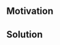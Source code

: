 <!--
Thank you for your Pull Request. Please provide a description above and review
the requirements below.

Bug fixes and new features should include tests.

Contributors guide: https://github.com/cloudwego/volo/blob/main/CONTRIBUTING.md
-->

## Motivation

<!--
Explain the context and why you're making that change. What is the problem
you're trying to solve? If a new feature is being added, describe the intended
use case that feature fulfills.
-->

## Solution

<!--
Summarize the solution and provide any necessary context needed to understand
the code change.
-->
